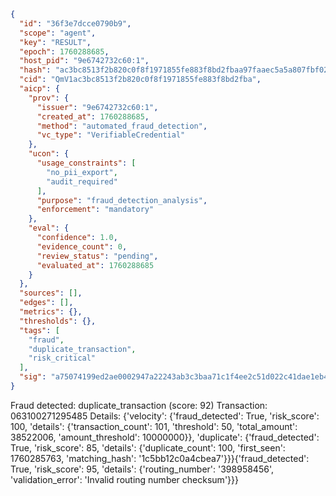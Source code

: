 ```json
{
  "id": "36f3e7dcce0790b9",
  "scope": "agent",
  "key": "RESULT",
  "epoch": 1760288685,
  "host_pid": "9e6742732c60:1",
  "hash": "ac3bc8513f2b820c0f8f1971855fe883f8bd2fbaa97faaec5a5a807fbf02b20b",
  "cid": "QmV1ac3bc8513f2b820c0f8f1971855fe883f8bd2fba",
  "aicp": {
    "prov": {
      "issuer": "9e6742732c60:1",
      "created_at": 1760288685,
      "method": "automated_fraud_detection",
      "vc_type": "VerifiableCredential"
    },
    "ucon": {
      "usage_constraints": [
        "no_pii_export",
        "audit_required"
      ],
      "purpose": "fraud_detection_analysis",
      "enforcement": "mandatory"
    },
    "eval": {
      "confidence": 1.0,
      "evidence_count": 0,
      "review_status": "pending",
      "evaluated_at": 1760288685
    }
  },
  "sources": [],
  "edges": [],
  "metrics": {},
  "thresholds": {},
  "tags": [
    "fraud",
    "duplicate_transaction",
    "risk_critical"
  ],
  "sig": "a75074199ed2ae0002947a22243ab3c3baa71c1f4ee2c51d022c41dae1eb4111"
}
```

Fraud detected: duplicate_transaction (score: 92)
Transaction: 063100271295485
Details: {'velocity': {'fraud_detected': True, 'risk_score': 100, 'details': {'transaction_count': 101, 'threshold': 50, 'total_amount': 38522006, 'amount_threshold': 10000000}}, 'duplicate': {'fraud_detected': True, 'risk_score': 85, 'details': {'duplicate_count': 100, 'first_seen': 1760285763, 'matching_hash': '1c5bb12c0a4cbea7'}}}{'fraud_detected': True, 'risk_score': 95, 'details': {'routing_number': '398958456', 'validation_error': 'Invalid routing number checksum'}}}